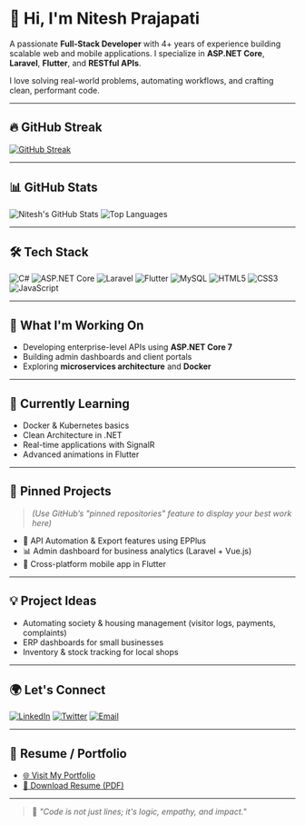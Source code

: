 # 👋 Hi, I'm Nitesh Prajapati

A passionate **Full-Stack Developer** with 4+ years of experience building scalable web and mobile applications. I specialize in **ASP.NET Core**, **Laravel**, **Flutter**, and **RESTful APIs**.

I love solving real-world problems, automating workflows, and crafting clean, performant code.

---

## 🔥 GitHub Streak

[![GitHub Streak](https://streak-stats.demolab.com/?user=dev-nitesh-prajapati)](https://git.io/streak-stats)

---

## 📊 GitHub Stats

![Nitesh's GitHub Stats](https://github-readme-stats.vercel.app/api?username=dev-nitesh-prajapati&show_icons=true&theme=radical)
![Top Languages](https://github-readme-stats.vercel.app/api/top-langs/?username=dev-nitesh-prajapati&layout=compact&theme=radical)

---

## 🛠️ Tech Stack

![C#](https://img.shields.io/badge/-CSharp-239120?style=flat&logo=c-sharp&logoColor=white)
![ASP.NET Core](https://img.shields.io/badge/-ASP.NET_Core-512BD4?style=flat&logo=dotnet&logoColor=white)
![Laravel](https://img.shields.io/badge/-Laravel-FF2D20?style=flat&logo=laravel&logoColor=white)
![Flutter](https://img.shields.io/badge/-Flutter-02569B?style=flat&logo=flutter&logoColor=white)
![MySQL](https://img.shields.io/badge/-MySQL-4479A1?style=flat&logo=mysql&logoColor=white)
![HTML5](https://img.shields.io/badge/-HTML5-E34F26?style=flat&logo=html5&logoColor=white)
![CSS3](https://img.shields.io/badge/-CSS3-1572B6?style=flat&logo=css3&logoColor=white)
![JavaScript](https://img.shields.io/badge/-JavaScript-F7DF1E?style=flat&logo=javascript&logoColor=black)

---

## 🚀 What I'm Working On

- Developing enterprise-level APIs using **ASP.NET Core 7**
- Building admin dashboards and client portals
- Exploring **microservices architecture** and **Docker**

---

## 🌱 Currently Learning

- Docker & Kubernetes basics
- Clean Architecture in .NET
- Real-time applications with SignalR
- Advanced animations in Flutter

---

## 📂 Pinned Projects

> *(Use GitHub’s "pinned repositories" feature to display your best work here)*

- 🔧 API Automation & Export features using EPPlus
- 📊 Admin dashboard for business analytics (Laravel + Vue.js)
- 📱 Cross-platform mobile app in Flutter

---

## 💡 Project Ideas

- Automating society & housing management (visitor logs, payments, complaints)
- ERP dashboards for small businesses
- Inventory & stock tracking for local shops

---

## 🌍 Let's Connect

[![LinkedIn](https://img.shields.io/badge/-LinkedIn-0077B5?style=flat&logo=linkedin&logoColor=white)](https://linkedin.com/in/niteshprajapati1)
[![Twitter](https://img.shields.io/badge/-Twitter-1DA1F2?style=flat&logo=twitter&logoColor=white)](https://twitter.com/)
[![Email](https://img.shields.io/badge/-Email-EA4335?style=flat&logo=gmail&logoColor=white)](mailto:dev.niteshprajapati@gmail.com)

---

## 📄 Resume / Portfolio

- [🌐 Visit My Portfolio](https://yourportfolio.com)
- [📄 Download Resume (PDF)](https://your-resume-link.com)

---

> 💬 *"Code is not just lines; it's logic, empathy, and impact."*  
